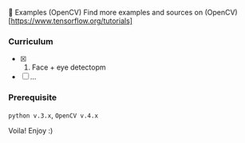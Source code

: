 :black_heart: Examples (OpenCV)
Find more examples and sources on (OpenCV)[https://www.tensorflow.org/tutorials]

### Curriculum
- [x] 01. Face + eye detectopm 
- [ ] ...

### Prerequisite 
`python v.3.x`, `OpenCV v.4.x` 


Voila!
Enjoy :)
